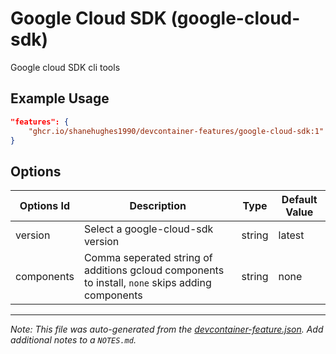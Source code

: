 
# Google Cloud SDK (google-cloud-sdk)

Google cloud SDK cli tools

## Example Usage

```json
"features": {
    "ghcr.io/shanehughes1990/devcontainer-features/google-cloud-sdk:1": {}
}
```

## Options

| Options Id | Description | Type | Default Value |
|-----|-----|-----|-----|
| version | Select a google-cloud-sdk version | string | latest |
| components | Comma seperated string of additions gcloud components to install, `none` skips adding components | string | none |



---

_Note: This file was auto-generated from the [devcontainer-feature.json](https://github.com/shanehughes1990/devcontainer-features/blob/main/src/google-cloud-sdk/devcontainer-feature.json).  Add additional notes to a `NOTES.md`._
